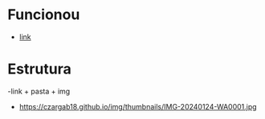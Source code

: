 # Funcionou
- [link](https://czargab18.github.io/img/thumbnails/IMG-20240124-WA0001.jpg)

# Estrutura 
-link + pasta + img
  - https://czargab18.github.io/img/thumbnails/IMG-20240124-WA0001.jpg
